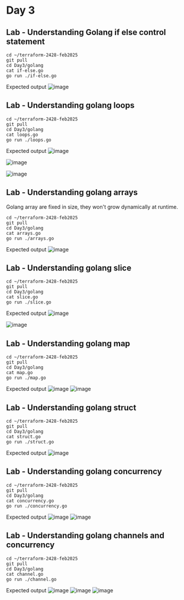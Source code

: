 # Day 3

## Lab - Understanding Golang if else control statement
```
cd ~/terraform-2428-feb2025
git pull
cd Day3/golang
cat if-else.go
go run ./if-else.go
```

Expected output
![image](https://github.com/user-attachments/assets/394b73d8-bf59-4b1a-940a-598b1d93aead)

## Lab - Understanding golang loops
```
cd ~/terraform-2428-feb2025
git pull
cd Day3/golang
cat loops.go
go run ./loops.go
```

Expected output
![image](https://github.com/user-attachments/assets/d356af06-a918-4ac0-8008-d895468b0423)

![image](https://github.com/user-attachments/assets/19e15146-9aad-47a1-b1b8-bb1177aae778)

![image](https://github.com/user-attachments/assets/b45e1b45-74c6-4d31-8178-4dc4c7caad03)

## Lab - Understanding golang arrays
Golang array are fixed in size, they won't grow dynamically at runtime.

```
cd ~/terraform-2428-feb2025
git pull
cd Day3/golang
cat arrays.go
go run ./arrays.go
```

Expected output
![image](https://github.com/user-attachments/assets/b24ef271-96ae-4eea-a74a-14ddc8a51ffa)

## Lab - Understanding golang slice
```
cd ~/terraform-2428-feb2025
git pull
cd Day3/golang
cat slice.go
go run ./slice.go
```

Expected output
![image](https://github.com/user-attachments/assets/c38f2624-7ec7-4444-a96d-d3e759e14a9a)

![image](https://github.com/user-attachments/assets/d3f6e608-e58c-4a65-afec-0ec57ac9a510)


## Lab - Understanding golang map
```
cd ~/terraform-2428-feb2025
git pull
cd Day3/golang
cat map.go
go run ./map.go
```

Expected output
![image](https://github.com/user-attachments/assets/93998a44-1804-4214-993f-6a3e36768aea)
![image](https://github.com/user-attachments/assets/f925c7bc-c6ae-4eee-a73f-421755e2b793)


## Lab - Understanding golang struct
```
cd ~/terraform-2428-feb2025
git pull
cd Day3/golang
cat struct.go
go run ./struct.go
```

Expected output
![image](https://github.com/user-attachments/assets/109650a7-9835-4579-8c8a-198555d4e39b)

## Lab - Understanding golang concurrency
```
cd ~/terraform-2428-feb2025
git pull
cd Day3/golang
cat concurrency.go
go run ./concurrency.go
```

Expected output
![image](https://github.com/user-attachments/assets/5301b537-553c-4f1b-813b-97fa2719c150)
![image](https://github.com/user-attachments/assets/ec9af359-ab23-4e5c-b8fb-14d9ef4fb5c3)



## Lab - Understanding golang channels and concurrency
```
cd ~/terraform-2428-feb2025
git pull
cd Day3/golang
cat channel.go
go run ./channel.go
```

Expected output
![image](https://github.com/user-attachments/assets/82ae699d-040e-4476-a93c-247d6a82573f)
![image](https://github.com/user-attachments/assets/b73b00e8-8e13-468f-b3d2-512e41b96722)
![image](https://github.com/user-attachments/assets/6265b58e-eabd-4e1b-a005-1a21263fe124)

